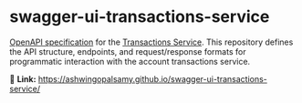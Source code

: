 # swagger-ui-transactions-service

[OpenAPI specification](https://swagger.io/specification/) for the [Transactions Service](https://github.com/ashwingopalsamy/transactions-service). This repository defines the API structure, endpoints, and request/response formats for programmatic interaction with the account transactions service.

🔗 **Link:** https://ashwingopalsamy.github.io/swagger-ui-transactions-service/


